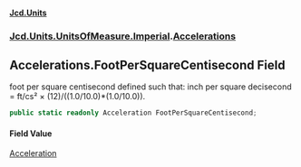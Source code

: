 #### [Jcd.Units](index.md 'index')
### [Jcd.Units.UnitsOfMeasure.Imperial](Jcd.Units.UnitsOfMeasure.Imperial.md 'Jcd.Units.UnitsOfMeasure.Imperial').[Accelerations](Accelerations.md 'Jcd.Units.UnitsOfMeasure.Imperial.Accelerations')

## Accelerations.FootPerSquareCentisecond Field

foot per square centisecond defined such that: inch per square decisecond = ft/cs² × (12)/((1.0/10.0)*(1.0/10.0)).

```csharp
public static readonly Acceleration FootPerSquareCentisecond;
```

#### Field Value
[Acceleration](Acceleration.md 'Jcd.Units.UnitTypes.Acceleration')
